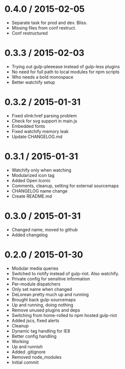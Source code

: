 
0.4.0 / 2015-02-05
==================

  * Separate task for prod and dev. Bliss.
  * Missing files from conf restruct.
  * Conf restructured


0.3.3 / 2015-02-03
==================

  * Trying out gulp-pleeease instead of gulp-less plugins
  * No need for full path to local modules for npm scripts
  * Who needs a bold monospace
  * Better watchify setup


0.3.2 / 2015-01-31
==================

  * Fixed <icon> xlink:href parsing problem
  * Check for svg support in main.js
  * Embedded fonts
  * Fixed watchify memory leak
  * Update CHANGELOG.md


0.3.1 / 2015-01-31
==================

  * Watchify only when watching
  * Modularized icon tag
  * Added Open Iconic
  * Comments, cleanup, setting for external sourcemaps
  * CHANGELOG name change
  * Create README.md


0.3.0 / 2015-01-31
==================

  * Changed name, moved to github
  * Added changelog


0.2.0 / 2015-01-30
==================

  * Modular media queries
  * Switched to riotify instead of gulp-riot. Also watchify.
  * Private config for sensitive information
  * Per-module dispatchers
  * Only set name when changed
  * DeLorean pretty much up and running
  * Brought back gulp-sourcemaps
  * Up and running, doing nothing
  * Remove unused plugins and deps
  * Switching from home-rolled to npm hosted gulp-riot
  * Added jscs, fixed alerts
  * Cleanup
  * Dynamic tag handling for IE8
  * Better config handling
  * Working
  * Up and runnish
  * Added .gitignore
  * Removed node_modules
  * Initial commit

